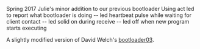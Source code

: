 Spring 2017
Julie's minor addition to our previous bootloader
Using act led to report what bootloader is doing
-- led heartbeat pulse while waiting for client contact
-- led solid on during receive
-- led off when new program starts executing

A slightly modified version of
David Welch's
[bootloader03](https://github.com/dwelch67/raspberrypi/tree/master/bootloader03).
